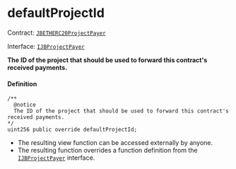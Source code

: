 # defaultProjectId

Contract: [`JBETHERC20ProjectPayer`](/dev/api/contracts/or-utilities/jbetherc20projectpayer/README.md)

Interface: [`IJBProjectPayer`](/dev/api/interfaces/ijbprojectpayer.md)

**The ID of the project that should be used to forward this contract's received payments.**

#### Definition

```
/**
  @notice
  The ID of the project that should be used to forward this contract's received payments.
*/
uint256 public override defaultProjectId;
```

* The resulting view function can be accessed externally by anyone.
* The resulting function overrides a function definition from the [`IJBProjectPayer`](/dev/api/interfaces/ijbprojectpayer.md) interface.
